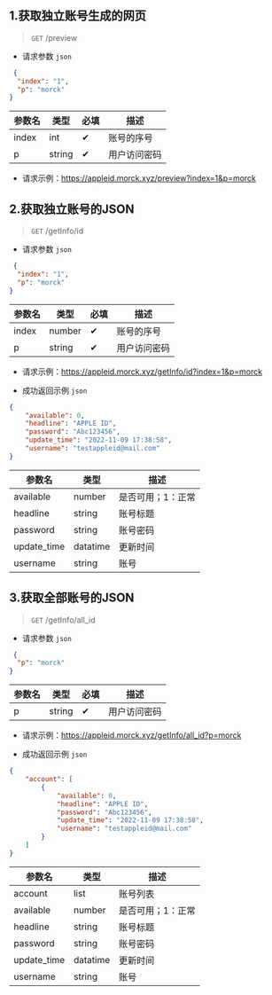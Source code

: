 ## 1.获取独立账号生成的网页

> `GET` /preview 

- 请求参数
  `json`

```json
 {
  "index": "1",
  "p": "morck"
}
```

| 参数名      | 类型     | 必填  | 描述   |
|----------|--------|-----|------|
| index    | int    | ✔︎  | 账号的序号   |
| p        | string | ✔︎  | 用户访问密码 |

- 请求示例：https://appleid.morck.xyz/preview?index=1&p=morck

## 2.获取独立账号的JSON

> `GET` /getInfo/id

- 请求参数
  `json`

```json
 {
  "index": "1",
  "p": "morck"
}
```

| 参数名      | 类型     | 必填  | 描述   |
|----------|--------|-----|------|
| index    | number | ✔︎  | 账号的序号   |
| p        | string | ✔︎  | 用户访问密码 |

- 请求示例：https://appleid.morck.xyz/getInfo/id?index=1&p=morck

- 成功返回示例 `json`

```json
{
    "available": 0, 
    "headline": "APPLE ID", 
    "password": "Abc123456", 
    "update_time": "2022-11-09 17:38:58", 
    "username": "testappleid@mail.com"
}
```

| 参数名                    | 类型                 | 描述      |
|------------------------|--------------------|---------|
| available              | number             | 是否可用；1：正常    |
| headline               | string             | 账号标题    |
| password               | string             | 账号密码  |
| update_time            | datatime           | 更新时间 |
| username               | string             | 账号    |


## 3.获取全部账号的JSON

> `GET` /getInfo/all_id

- 请求参数
  `json`

```json
 {
  "p": "morck"
}
```

| 参数名      | 类型     | 必填  | 描述   |
|----------|--------|-----|------|
| p        | string | ✔︎  | 用户访问密码 |

- 请求示例：https://appleid.morck.xyz/getInfo/all_id?p=morck

- 成功返回示例 `json`

```json
{
    "account": [
        {
            "available": 0, 
            "headline": "APPLE ID", 
            "password": "Abc123456", 
            "update_time": "2022-11-09 17:38:58", 
            "username": "testappleid@mail.com"
        }
    ]
}
```

| 参数名                    | 类型                 | 描述      |
|------------------------|--------------------|---------|
| account                | list               | 账号列表    |
| available              | number             | 是否可用；1：正常    |
| headline               | string             | 账号标题    |
| password               | string             | 账号密码  |
| update_time            | datatime           | 更新时间 |
| username               | string             | 账号    |
